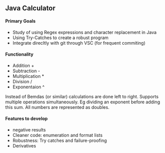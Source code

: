 ## Java Calculator

#### Primary Goals
- Study of using Regex expressions and character replacement in Java
- Using Try-Catches to create a robust program
- Integrate direcltly with git through VSC (for frequent commiting)

#### Functionality
- Addition + 
- Subtraction -
- Multiplication *
- Division /
- Exponentaion ^

Instead of Bemdas (or similar) calculations are done left to right.
Supports multiple operations simultaneously. Eg dividing an exponent before adding this sum.
All numbers are represented as doubles.

#### Features to develop
- negative results
- Cleaner code: enumeration and format lists
- Robustness: Try catches and failure-proofing
- Derivatives